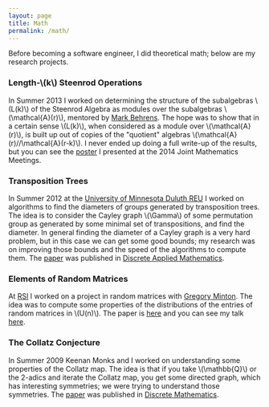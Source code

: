 ```yaml
---
layout: page
title: Math
permalink: /math/
---
```

Before becoming a software engineer, I did theoretical math; below are my research projects.

### Length-\\(k\\) Steenrod Operations

In Summer 2013 I worked on determining the structure of the subalgebras \\(L(k)\\) of the Steenrod Algebra as modules over the subalgebras \\(\\mathcal{A}(r)\\), mentored by [Mark Behrens](https://www3.nd.edu/~mbehren1/).  The hope was to show that in a certain sense \\(L(k)\\), when considered as a module over \\(\\mathcal{A}(r)\\), is built up out of copies of the "quotient" algebras \\(\\mathcal{A}(r)//\\mathcal{A}(r-k)\\).  I never ended up doing a full write-up of the results, but you can see the [poster](/files/steenrod-poster.pdf) I presented at the 2014 Joint Mathematics Meetings.

### Transposition Trees

In Summer 2012 at the [University of Minnesota Duluth REU](https://www.d.umn.edu/~jgallian/progdesc.html) I worked on algorithms to find the diameters of groups generated by transposition trees.  The idea is to consider the Cayley graph \\(\Gamma\\) of some permutation group as generated by some minimal set of transpositions, and find the diameter.  In general finding the diameter of a Cayley graph is a very hard problem, but in this case we can get some good bounds; my research was on improving those bounds and the speed of the algorithms to compute them.  The [paper](/files/diameters-paper.pdf) was published in [Discrete Applied Mathematics](http://www.sciencedirect.com/science/article/pii/S0166218X14004508).

### Elements of Random Matrices

At [RSI](https://www.cee.org/research-science-institute) I worked on a project in random matrices with [Gregory Minton](https://gminton.org).  The idea was to compute some properties of the distributions of the entries of random matrices in \\(U(n)\\).  The paper is [here](/files/matrices-paper.pdf) and you can see my talk [here](https://www.youtube.com/watch?v=7HB_T_7HG4o).

### The Collatz Conjecture

In Summer 2009 Keenan Monks and I worked on understanding some properties of the Collatz map.  The idea is that if you take \\(\\mathbb{Q}\\) or the 2-adics and iterate the Collatz map, you get some directed graph, which has interesting symmetries; we were trying to understand those symmetries.  The [paper](http://mathweb.scranton.edu/monks/pubs/KraftMonks.pdf) was published in [Discrete Mathematics](http://www.sciencedirect.com/science/article/pii/S0012365X10000518).
